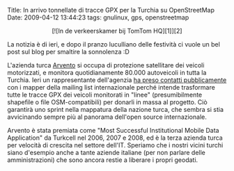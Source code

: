 Title: In arrivo tonnellate di tracce GPX per la Turchia su OpenStreetMap
Date:  2009-04-12 13:44:23
tags: gnulinux, gps, openstreetmap

<center>[![In de verkeerskamer bij TomTom HQ][1]][2]</center>

La notizia è di ieri, e dopo il pranzo luculliano delle festività ci vuole un
bel post sul blog per smaltire la sonnolenza :D


L'azienda turca [Arvento][3] si occupa di protezione satellitare dei veicoli
motorizzati, e monitora quotidianamente 80.000 autoveicoli in tutta la
Turchia. Ieri un rappresentante dell'agenzia [ha preso contatti
pubblicamente][4] con i mapper della mailing list internazionale perché
intende trasformare tutte le tracce GPX dei veicoli monitorati in "linee"
(presumibilmente shapefile o file OSM-compatibili) per donarli in massa al
progetto. Ciò garantirà uno sprint nella mappatura della nazione turca, che
sembra si stia avvicinando sempre più al panorama dell'open source
internazionale.


Arvento è stata premiata come "Most Successful Institutional Mobile Data
Application" da Turkcell nel 2006, 2007 e 2008, ed è la terza azienda turca
per velocità di crescita nel settore dell'IT. Speriamo che i nostri vicini
turchi siano d'esempio anche a tante aziende italiane (per non parlare delle
amministrazioni) che sono ancora restie a liberare i propri geodati.

   [1]: http://dl.dropbox.com/u/369614/blog/img_red/2870810772_7c4758f819.jpg

   [2]: http://www.flickr.com/photos/erwinboogert/2870810772/

   [3]: http://www.arvento.com/en/index.php

   [4]: http://lists.openstreetmap.org/pipermail/talk/2009-April/035956.html
